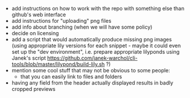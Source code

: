 * add instructions on how to work with the repo
with something else than github's web interface
* add instructions for "uploading" png files
* add info about branching (when we will have some policy)
* decide on licensing
* add a script that would automatically produce missing
png images (using appropriate lily versions for each snippet -
maybe it could even set up the "dev environment", i.e.
prepare appropriate lilyponds using Janek's script
https://github.com/janek-warchol/cli-tools/blob/master/lilypond/build-lily.sh ?)
* mention some cool stuff that may not be obvious to some people:
    * that you can easily link to files and folders
* having any field from the header actually displayed results in
  badly cropped previews